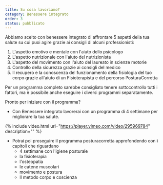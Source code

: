 ```yaml
---
title: Su cosa lavoriamo?
category: Benessere integrato
order: 3
status: pubblicato
---
```




Abbiamo scelto con benessere integrato di affrontare 5 aspetti della tua salute su cui puoi agire grazie ai consigli di alcuni professionisti:

1. L'aspetto emotivo e mentale con l'aiuto dello psicologo  
2. L'aspetto nutrizionale con l'aiuto del nutrizionista
3. L'aspetto del movimento con l'aiuto del laureato in scienze motorie
4. Controllo della sicurezza grazie ai consigli del medico
5. Il recupero e la conoscenza del funzionamento della fisiologia del tuo corpo grazie all'aiuto di un Fisioterapista e del percorso PosturaCorretta


Per un programma completo sarebbe consigliato tenere sottocontrollo tutti i fattori, ma è possibile anche eseguire i diversi programmi separatamente.

Pronto per iniziare con il programma? 

- Con Benessere integrato lavorerai con un programma di 4 settimane per migliorare la tua salute.


{% include video.html url="https://player.vimeo.com/video/295969784" description="" %}



- Potrai poi proseguire il programma posturacorretta approfondendo con i capitoli che riguardano 
    - 4 settimane con l'igiene posturale
    - la fisioterapia
    - l'osteopatia
    - le catene muscolari
    - movimento e postura 
    - Il metodo corpo e coscienza

